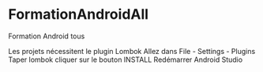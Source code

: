 # FormationAndroidAll
Formation Android tous

Les projets nécessitent le plugin Lombok
Allez dans File - Settings - Plugins
Taper lombok
cliquer sur le bouton INSTALL
Redémarrer Android Studio
